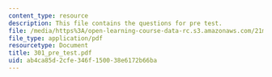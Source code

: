 ```yaml
---
content_type: resource
description: This file contains the questions for pre test.
file: /media/https%3A/open-learning-course-data-rc.s3.amazonaws.com/21m-301-harmony-and-counterpoint-i-spring-2005/ab4ca85d2cfe346f150038e6172b66ba_301_pre_test.pdf
file_type: application/pdf
resourcetype: Document
title: 301_pre_test.pdf
uid: ab4ca85d-2cfe-346f-1500-38e6172b66ba
---
```

